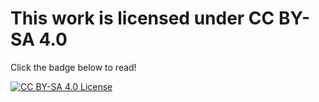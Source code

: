 # This work is licensed under CC BY-SA 4.0
Click the badge below to read!

[![CC BY-SA 4.0 License](https://img.shields.io/badge/license-CC--BY--SA--4.0-green.svg)](https://creativecommons.org/licenses/by-sa/4.0/deed.en)
